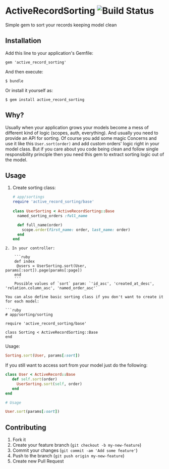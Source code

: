 # ActiveRecordSorting ![Build Status](https://travis-ci.org/yratanov/active_record_sorting.svg)

Simple gem to sort your records keeping model clean

## Installation

Add this line to your application's Gemfile:

    gem 'active_record_sorting'

And then execute:

    $ bundle

Or install it yourself as:

    $ gem install active_record_sorting

## Why?

Usually when your application grows your models become a mess of different kind of logic (scopes, auth, everything).
And usually you need to provide an API for sorting. 
Of course you add some magic Concerns and use it like this `User.sort(order)` and add custom orders' logic right in your model class. 
But if you care about you code being clean and follow single responsibility principle then you need this gem to extract sorting logic out of the model. 

## Usage

1. Create sorting class:
    ```ruby
    # app/sortings
    require 'active_record_sorting/base'
     
    class UserSorting < ActiveRecordSorting::Base
      named_sorting_orders :full_name
    
      def full_name(order)
        scope.order(first_name: order, last_name: order)
      end   
    end
```
2. In your controller:
   
    ```ruby
    def index
     @users = UserSorting.sort(User, params[:sort]).page(params[:page])
    end
    ```
    Possible values of `sort` param: `'id_asc', 'created_at_desc', 'relation.column_asc', 'named_order_asc'`

You can also define basic sorting class if you don't want to create it for each model:

```ruby
# app/sorting/sorting

require 'active_record_sorting/base'
 
class Sorting < ActiveRecordSorting::Base
end
```

Usage: 

```ruby
Sorting.sort(User, params[:sort])

```

If you still want to access sort from your model just do the following:

```ruby
class User < ActiveRecord::Base
   def self.sort(order)
     UserSorting.sort(self, order)
   end
end

# Usage

User.sort(params[:sort])

```

## Contributing

1. Fork it
2. Create your feature branch (`git checkout -b my-new-feature`)
3. Commit your changes (`git commit -am 'Add some feature'`)
4. Push to the branch (`git push origin my-new-feature`)
5. Create new Pull Request
